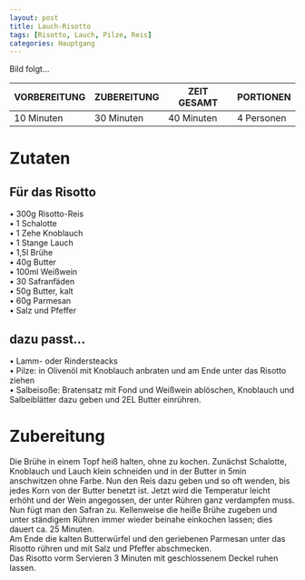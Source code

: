 ```yaml
---
layout: post
title: Lauch-Risotto
tags: [Risotto, Lauch, Pilze, Reis]
categories: Hauptgang
---
```



Bild folgt...

| VORBEREITUNG | ZUBEREITUNG | ZEIT GESAMT | PORTIONEN |
|--------------|--------------|--------------|--------------|
| 10 Minuten | 30 Minuten | 40 Minuten | 4 Personen |


# Zutaten
## Für das Risotto
• 300g Risotto-Reis    
• 1 Schalotte   
• 1 Zehe Knoblauch  
• 1 Stange Lauch    
• 1,5l Brühe  
• 40g Butter  
• 100ml Weißwein  
• 30 Safranfäden  
• 50g Butter, kalt  
• 60g Parmesan  
• Salz und Pfeffer    


## dazu passt... 
• Lamm- oder Rindersteacks    
• Pilze: in Olivenöl mit Knoblauch anbraten und am Ende unter das Risotto ziehen  
• Salbeisoße: Bratensatz mit Fond und Weißwein ablöschen, Knoblauch und Salbeiblätter dazu geben und 2EL Butter einrühren.   

 
# Zubereitung
Die Brühe in einem Topf heiß halten, ohne zu kochen. 
Zunächst Schalotte, Knoblauch und Lauch klein schneiden und in der Butter in 5min anschwitzen ohne Farbe. 
Nun den Reis dazu geben und so oft wenden, bis jedes Korn von der Butter benetzt ist. 
Jetzt wird die Temperatur leicht erhöht und der Wein angegossen, der unter Rühren ganz verdampfen muss. Nun fügt man den Safran zu.
Kellenweise die heiße Brühe zugeben und unter ständigem Rühren immer wieder beinahe einkochen lassen; dies dauert ca. 25 Minuten.  
Am Ende die kalten Butterwürfel und den geriebenen Parmesan unter das Risotto rühren und mit Salz und Pfeffer abschmecken.  
Das Risotto vorm Servieren 3 Minuten mit geschlossenem Deckel ruhen lassen. 
